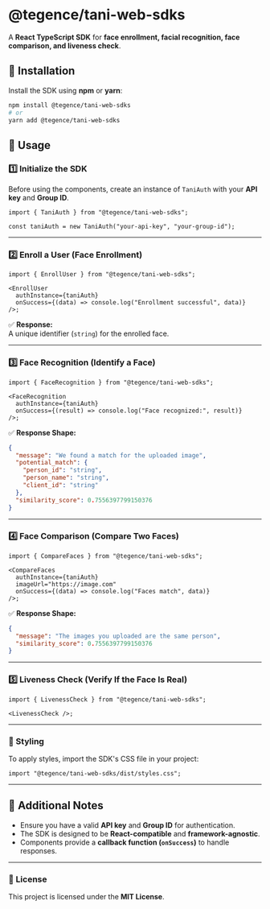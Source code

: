 # @tegence/tani-web-sdks

A **React TypeScript SDK** for **face enrollment, facial recognition, face comparison, and liveness check**.

## 📌 Installation

Install the SDK using **npm** or **yarn**:

```sh
npm install @tegence/tani-web-sdks
# or
yarn add @tegence/tani-web-sdks
```

## 🚀 Usage

### 1️⃣ Initialize the SDK

Before using the components, create an instance of `TaniAuth` with your **API key** and **Group ID**.

```tsx
import { TaniAuth } from "@tegence/tani-web-sdks";

const taniAuth = new TaniAuth("your-api-key", "your-group-id");
```

---

### 2️⃣ Enroll a User (Face Enrollment)

```tsx
import { EnrollUser } from "@tegence/tani-web-sdks";

<EnrollUser
  authInstance={taniAuth}
  onSuccess={(data) => console.log("Enrollment successful", data)}
/>;
```

✅ **Response:**  
A unique identifier (`string`) for the enrolled face.

---

### 3️⃣ Face Recognition (Identify a Face)

```tsx
import { FaceRecognition } from "@tegence/tani-web-sdks";

<FaceRecognition
  authInstance={taniAuth}
  onSuccess={(result) => console.log("Face recognized:", result)}
/>;
```

✅ **Response Shape:**  

```json
{
  "message": "We found a match for the uploaded image",
  "potential_match": {
    "person_id": "string",
    "person_name": "string",
    "client_id": "string"
  },
  "similarity_score": 0.7556397799150376
}
```

---

### 4️⃣ Face Comparison (Compare Two Faces)

```tsx
import { CompareFaces } from "@tegence/tani-web-sdks";

<CompareFaces
  authInstance={taniAuth}
  imageUrl="https://image.com"
  onSuccess={(data) => console.log("Faces match", data)}
/>;
```

✅ **Response Shape:**  

```json
{
  "message": "The images you uploaded are the same person",
  "similarity_score": 0.7556397799150376
}
```

---

### 5️⃣ Liveness Check (Verify If the Face Is Real)

```tsx
import { LivenessCheck } from "@tegence/tani-web-sdks";

<LivenessCheck />;
```

---

### 🎨 Styling

To apply styles, import the SDK's CSS file in your project:

```tsx
import "@tegence/tani-web-sdks/dist/styles.css";
```

---

## 📖 Additional Notes
- Ensure you have a valid **API key** and **Group ID** for authentication.
- The SDK is designed to be **React-compatible** and **framework-agnostic**.
- Components provide a **callback function (`onSuccess`)** to handle responses.

---

### 📄 License
This project is licensed under the **MIT License**.





